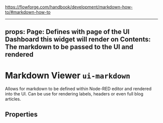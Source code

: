 https://flowforge.com/handbook/development/markdown-how-to/#markdown-how-to

---
props:
    Page: Defines with page of the UI Dashboard this widget will render on
    Contents: The markdown to be passed to the UI and rendered
---

<script setup>
</script>

# Markdown Viewer `ui-markdown`

Allows for markdown to be defined within Node-RED editor and rendered into the UI. Can be use for rendering labels, headers or even full blog articles.

## Properties

<PropsTable/>